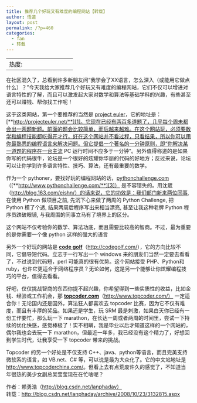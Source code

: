 ```yaml
---
title: 推荐几个好玩又有难度的编程网站【转载】
author: 悟道
layout: post
permalink: /?p=460
categories:
  - fan
  - 转载
---
```

<table>
  <tr cellpadding=0><td>
    热度:
  </td><td cellpadding=0><img src='http://210.75.224.29/wordpress/wp-content/plugins/statpresscn/images/sun.gif' width=10 height=10 border=0 /></td><td cellpadding=0><img src='http://210.75.224.29/wordpress/wp-content/plugins/statpresscn/images/sun.gif' width=10 height=10 border=0 /></td><td cellpadding=0><img src='http://210.75.224.29/wordpress/wp-content/plugins/statpresscn/images/sun.gif' width=10 height=10 border=0 /></td><td cellpadding=0><img src='http://210.75.224.29/wordpress/wp-content/plugins/statpresscn/images/sun_dark.gif' width=10 height=10 border=0 /></td><td cellpadding=0><img src='http://210.75.224.29/wordpress/wp-content/plugins/statpresscn/images/sun_dark.gif' width=10 height=10 border=0 /></td></tr>
</table>

在社区混久了，总看到许多新朋友问“我学会了XX语言，怎么深入（或能用它做点什么）？”今天我给大家推荐几个好玩又有难度的编程网站，它们不仅可以增进对语言特性的了解，而且可以激发起大家对数学和算法等基础学科的兴趣，有些甚至还可以赚钱、帮你找工作呢！

这于这类网站，第一个要推荐的当然是 [project euler][1]，它的地址是：[**http://projecteuler.net/**][1]。它现在已经有两百多道题了，几乎每个周未都会出一两题新题。前面的题会比较简单，而后越来越难。在这个网站玩，必须要数学和编程技能都吃得开才行，好在这个网站并不看过程，只看结果，所以你可以用你最熟悉的编程语言来解决问题。但它提倡一个著名的一分钟原则，即“你解决某一道题的程序在一台主流 PC 运行时间不应多于一分钟”。另外值得称道的是如果你写的代码很牛，论坛是一个很好的炫耀你华丽的代码的好地方；反过来说，论坛可以让你学到许多语言特性、技巧、算法，还有最重要的数学。

作为一个 pythoner，要找好玩的编程网站的话，[pythonchallenge.com][2]（[**http://www.pythonchallenge.com/**][3]） 是不容错失的。用沈崴（http://blog.163.com/eishn/）的话来说，它的功效是：我们部门新来两位同事, 在使用 Python 做项目之前, 先沉下心来做了两周的 Python Challenge, 把 Python 模了个透, 结果两周后程序写出来相当漂亮, 甚至让我这种老牌 Python 程序员跌破眼镜, 与我周围的同事立马有了境界上的区分。

这个网站不仅考验你的数学、算法功底，而且需要比较高的智商。不过，最为重要的是你需要一个像 python 这样的强大的语言

另外一个好玩的网站是 **[code golf][4]**（<http://codegolf.com/>），它的方向比较不同，它倡导短代码。立志于一行写出一个 windows 来的朋友们当然一定要去看看了，不过说到代码短，perl 可能真的很有优势。这个网站接受 PHP、Python和 ruby，也许它更适合于网络程序员？无论如何，这是另一个能够让你炫耀编程技巧的平台，值得去看看。

好吧，仅仅挑战智商的东西你提不起兴趣，你希望得到一些实质性的收益，比如金钱、经验或工作机会，那 **[topcoder.com][5]**（http://www.topcoder.com/） 一定适合你！无论国内还是国外，算法狂人都喜欢去 topcoder 比赛，因为它不仅有难度，而且有丰厚的奖品。如果还是学生，玩 SRM 最是刺激，如果白天你已经有一份工作要忙，那么玩一下 marathon，在长达一周或者两周的时间里，尝试一下持续的优化快感，感觉棒极了！实不相瞒，我是毕业以后才知道这样的一个网站的，偶尔我也会去玩一下 marathon，但最近一年多，我已经没有这个精力了，好想回到学生时代，让我享受一下 topcoder 带来的挑战。

Topcoder 的另一个好处是不仅支持 C++、java、python等语言，而且完美支持微软系的语言，如 VB.net、C# 等，可以说是最为大众化了。它的中文站地址是<http://www.topcoderchina.com/>。但看上去有点荒废许久的感觉了，不知道当年很热的美少女副总吴莹莹现在在忙啥呢？

作者：赖勇浩（http://blog.csdn.net/lanphaday）  
转载：http://blog.csdn.net/lanphaday/archive/2008/10/23/3132815.aspx

 [1]: http://projecteuler.net/
 [2]: http://www.pythonchallenge.com
 [3]: http://www.pythonchallenge.com/
 [4]: http://codegolf.com/
 [5]: http://www.topcoder.com/